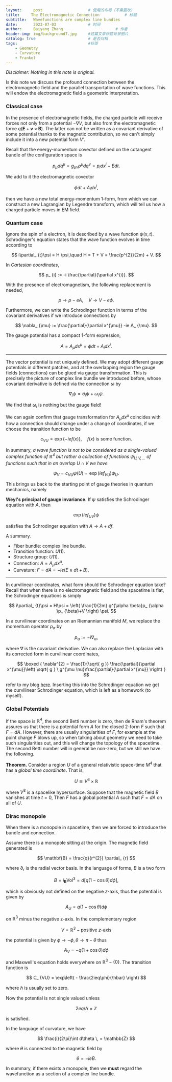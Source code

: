 ```yaml
---
layout:     post   				    # 使用的布局（不需要改）
title:     The Electromagnetic Connection			# 标题 
subtitle:   Wavefunctions are complex line bundles
date:       2023-07-03 				# 时间
author:     Baiyang Zhang 						# 作者
header-img: img/background7.jpg 	#这篇文章标题背景图片
catalog: true 						# 是否归档
tags:								#标签
    - Geometry
    - Curvature
    - Frankel
---
```


*Disclaimer: Nothing in this note is original.*

Is this note we discuss the profound connection between the electromagnetic field and the parallel transportation of wave functions. This will endow the electromagnetic field a geometric interpretation.

### Classical case

In the presence of electromagnetic fields, the charged particle will receive forces not only from a potential $-\nabla V$, but also from the electromagnetic force $q(\mathbf{E}+\mathbf{v}\times \mathbf{B})$. The latter can not be written as a covariant derivative of some potential thanks to the magnetic contribution, so we can't simply include it into a new potential form $V'$. 

Recall that the energy-momentum covector defined on the cotangent bundle of the configuration space is

$$
p_ {\mu} dq^{\mu} = g_ {\mu \nu}p^{\mu}dq^{\nu} = p_ {i}dx^{i}-Edt.
$$

We add to it the electromagnetic covector

$$
\phi dt+A_ {i} dx^{i},
$$

then we have a new total energy-momentum 1-form, from which we can construct a new Lagrangian by Legendre transform, which will tell us how a charged particle moves in EM field.

### Quantum case

Ignore the spin of a electron, it is described by a wave function $\psi(x,t)$. Schrodinger's equation states that the wave function evolves in time according to

$$
i\partial_ {t}\psi = H \psi,\quad  H = T + V = \frac{p^{2}}{2m} + V.
$$

In *Cartesian coordinates*, 

$$
p_ {i} := -i \frac{\partial}{\partial x^{i}}.
$$

With the presence of electromagnetism, the following replacement is needed,

$$
p \to p-eA, \quad  V \to V-e\phi.
$$

Furthermore, we can write the Schrodinger function in terms of the covariant derivatives if we introduce connections by 

$$
\nabla_ {\mu} := \frac{\partial}{\partial x^{\mu}} -ie A_ {\mu}.
$$

The gauge potential has a compact $1$-form expression, 

$$
A = A_ {\mu}dx^{\mu} = \phi dt+A_ {i}dx^{i}.
$$

- - -

The vector potential is not uniquely defined. We may adopt different gauge potentials in different patches, and at the overlapping region the gauge fields (connections) can be glued via gauge transformation. This is precisely the picture of complex line bundle we introduced before, whose covariant derivative is defined via the connection $\omega$ by

$$
\nabla_ {i}\psi = \partial_ {i} \psi + \omega_ {i}\psi.
$$

We find that $\omega_ {i}$ is nothing but the gauge field!

We can again confirm that gauge transformation for $A_ {\mu}dx^{\mu}$ coincides with how a connection should change under a change of coordinates, if we choose the transition function to be 

$$
c_ {VU} = \exp \left\{ -ie f(x) \right\} ,\quad  f(x) \text{ is some function.}
$$

In summary, *a wave function is not to be considered as a single-valued complex function of $\mathbb{R}^{4}$ but rather a collection of functions $\psi_ {U,V, \dots}$ of functions such that in an overlap $U\cap V$ we have* 

$$
\psi_ {V} = c_ {VU} \psi(U) = \exp(ief_ {VU})\psi_ {U}. 
$$

This brings us back to the starting point of gauge theories in quantum mechanics, namely

**Weyl's principal of gauge invariance.** If $\psi$ satisfies the Schrodinger equation with $A$, then 

$$
\exp(ief_ {UV})\psi
$$

satisfies the Schrodinger equation with $A\to A+df$. 

A summary.

- Fiber bundle: complex line bundle.
- Transition function: $U(1)$.
- Structure group: $U(1)$.
- Connection: $A = A_ {\mu}dx^{\mu}$.
- Curvature: $F = dA = -ie (E\wedge dt+B)$.

- - -

In curvilinear coordinates, what form should the Schrodinger equation take? Recall that when there is no electromagnetic field and the spacetime is flat, the Schrodinger equations is simply

$$
i\partial_ {t}\psi = H\psi = \left( \frac{1}{2m} g^{\alpha \beta}p_ {\alpha }p_ {\beta}+V \right) \psi.
$$

In a curvilinear coordinates on an Riemannian manifold $M$, we replace the momentum operator $p_ {\alpha}$ by 

$$
p_ {\alpha}:= -i \nabla_ {\alpha},
$$

where $\nabla$ is the covariant derivative. We can also replace the Laplacian with its corrected form in curvilinear coordinates,

$$
\boxed {
\nabla^{2} = \frac{1}{\sqrt{ g }} \frac{\partial}{\partial x^{\mu}}\left( \sqrt{ g } \,g^{\mu \nu}\frac{\partial}{\partial x^{\nu}} \right)
} 
$$

 refer to my blog [here](http://www.mathlimbo.net/2023/04/10/Electrodynamics-in-Terms-of-Forms/). Inserting this into the Schrodinger equation we get the curvilinear Schrodinger equation, which is left as a homework (to myself).

### Global Potentials

If the space is $\mathbb{R}^{4}$, the second Betti number is zero, then de Rham's theorem assures us that there is a potential form $A$ for the closed 2-form $F$ such that $F=dA$. However, there are usually singularities of $F$, for example at the point charge $F$ blows up, so when talking about geometry we need to take such singularities out, and this will change the topology of the spacetime. The second Betti number will in general be non-zero, but we still we have the following. 

**Theorem.** Consider a region $U$ of a general relativistic space-time $M^{4}$ that has a *global time coordinate*. That is, 

$$
U \cong V^{3} \times  \mathbb{R}
$$

where $V^{3}$ is a spacelike hypersurface. Suppose that the magnetic field $B$ vanishes at time $t=0$, Then $F$ has a global potential $A$ such that $F=dA$ on all of $U$. 

### Dirac monopole

When there is a monopole in spacetime, then we are forced to introduce the bundle and connection. 

Assume there is a monopole sitting at the origin. The magnetic field generated is 

$$
\mathbf{B} = \frac{q}{r^{2}} \partial_ {r}
$$

where $\partial_ {r}$ is the radial vector basis. In the language of forms, $B$ is a two form

$$
B = i_ {\mathbf{B}}\text{Vol}^{3} = d[q(1-\cos \theta)d\phi],
$$

which is obviously not defined on the negative $z$-axis, thus the potential is given by 

$$
A_ {U} = q(1-\cos \theta)d\phi
$$

on $\mathbb{R}^{3}$ minus the negative z-axis. In the complementary region 

$$
V = \mathbb{R}^{3} - \text{positive }z\text{-axis}
$$

the potential is given by $\phi\to-\phi,\theta\to\pi-\theta$ thus

$$
A_ {V} = -q(1+\cos \theta)d\phi
$$

and Maxwell's equation holds everywhere on $\mathbb{R}^{3}-\left\{ 0 \right\}$. The transition function is 

$$
C_ {VU} = \exp\left( - \frac{2ieq\phi}{\hbar} \right)
$$

where $\hbar$ is usually set to zero.

Now the potential is not single valued unless 

$$
2eq / \hbar = \mathbb{Z}
$$

is satisfied. 

In the language of curvature, we have

$$
\frac{i}{2\pi}\int d\theta \, = \mathbb{Z}
$$

where $\theta$ is connected to the magnetic field by

$$
\theta = -ie B.
$$

In summary, if there exists a monopole, then we **must** regard the wavefunction as a section of a complex line bundle.

